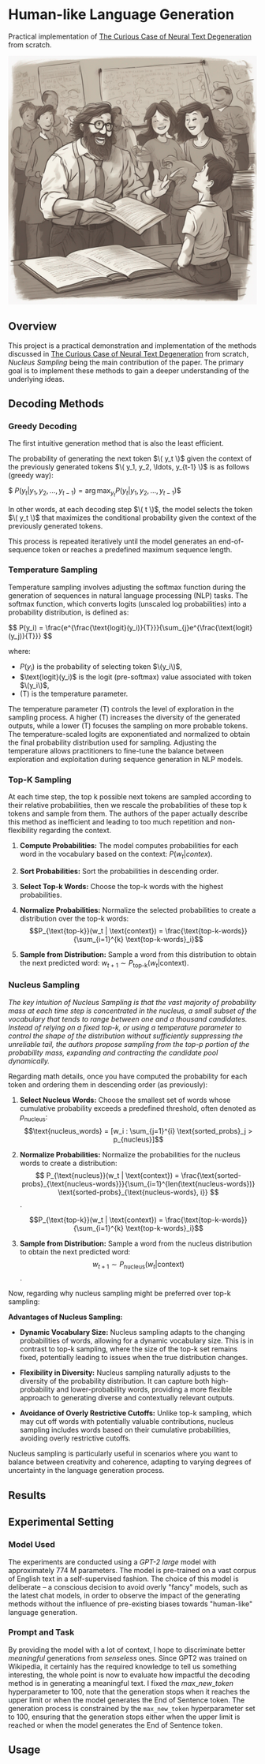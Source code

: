 # Human-like Language Generation
Practical implementation of [The Curious Case of Neural Text Degeneration](https://arxiv.org/abs/1904.09751) from scratch.

![alt-text-1](imgs/human_like_generation.png "Image generated on the Real-Time Latent Consistency Model space.")


## Overview

This project is a practical demonstration and implementation of the methods discussed in [The Curious Case of Neural Text Degeneration](https://arxiv.org/abs/1904.09751) from scratch, *Nucleus Sampling* being the main contribution of the paper.
The primary goal is to implement these methods to gain a deeper understanding of the underlying ideas.


## Decoding Methods

### Greedy Decoding
The first intuitive generation method that is also the least efficient.

The probability of generating the next token $\( y_t \)$ given the context of the previously generated tokens $\( y_1, y_2, \ldots, y_{t-1} \)$ is as follows (greedy way):

$$\ P(y_t | y_1, y_2, \ldots, y_{t-1}) = \arg\max_{y_t} P(y_t | y_1, y_2, \ldots, y_{t-1}) \$$

In other words, at each decoding step $\( t \)$, the model selects the token $\( y_t \)$ that maximizes the conditional probability given the context of the previously generated tokens.

This process is repeated iteratively until the model generates an end-of-sequence token or reaches a predefined maximum sequence length.

### Temperature Sampling

Temperature sampling involves adjusting the softmax function during the generation of sequences in natural language processing (NLP) tasks. The softmax function, which converts logits (unscaled log probabilities) into a probability distribution, is defined as:

$$ P(y_i) = \frac{e^{\frac{\text{logit}(y_i)}{T}}}{\sum_{j}e^{\frac{\text{logit}(y_j)}{T}}} \$$

where:
- $P(y_i)$ is the probability of selecting token $\(y_i\)$,
- $\\text{logit}(y_i)\$ is the logit (pre-softmax) value associated with token $\(y_i\)$,
- \(T\) is the temperature parameter.

The temperature parameter \(T\) controls the level of exploration in the sampling process. A higher \(T\) increases the diversity of the generated outputs, while a lower \(T\) focuses the sampling on more probable tokens. The temperature-scaled logits are exponentiated and normalized to obtain the final probability distribution used for sampling. Adjusting the temperature allows practitioners to fine-tune the balance between exploration and exploitation during sequence generation in NLP models.


### Top-K Sampling
 At each time step, the top k possible next tokens are sampled according to their relative probabilities, then we rescale the probabilities of these top k tokens and sample from them. The authors of the paper actually describe this method as inefficient and leading to too much repetition and non-flexibility regarding the context.

1. **Compute Probabilities:**
   The model computes probabilities for each word in the vocabulary based on the context: $P(w_t |contex)$.

2. **Sort Probabilities:**
   Sort the probabilities in descending order.

3. **Select Top-k Words:**
   Choose the top-k words with the highest probabilities.

4. **Normalize Probabilities:**
   Normalize the selected probabilities to create a distribution over the top-k words:
   $$P_{\text{top-k}}(w_t | \text{context}) = \frac{\text{top-k-words}}{\sum_{i=1}^{k} \text{top-k-words}_i}$$

5. **Sample from Distribution:**
   Sample a word from this distribution to obtain the next predicted word: $w_{t+1} \sim P_{\text{top-k}}(w_t | \text{context})$.


### Nucleus Sampling

_The key intuition of Nucleus Sampling is that the vast majority of probability mass at each time step is concentrated in the nucleus, a small subset of the vocabulary that tends to range between one and a thousand candidates. Instead of relying on a fixed top-k, or using a temperature parameter to control the shape of the distribution without sufficiently suppressing the unreliable tail, the authors propose sampling from the top-p portion of the probability mass, expanding and contracting the candidate pool dynamically._

 Regarding math details, once you have computed the probability for each token and ordering them in descending order (as previously): 

1. **Select Nucleus Words:**
   Choose the smallest set of words whose cumulative probability exceeds a predefined threshold, often denoted as $p_{\text{nucleus}}$: 
   $$\text{nucleus_words} = [w_i : \sum_{j=1}^{i} \text{sorted_probs}_j > p_{nucleus}]$$

2. **Normalize Probabilities:**
  Normalize the probabilities for the nucleus words to create a distribution:
    $$ P_{\text{nucleus}}(w_t | \text{context}) = \frac{\text{sorted-probs}_{\text{nucleus-words}}}{\sum_{i=1}^{len(\text{nucleus-words})} \text{sorted-probs}_{\text{nucleus-words}, i}} $$.

    $$P_{\text{top-k}}(w_t | \text{context}) = \frac{\text{top-k-words}}{\sum_{i=1}^{k} \text{top-k-words}_i}$$

3. **Sample from Distribution:**
   Sample a word from the nucleus distribution to obtain the next predicted word: $$w_{t+1} \sim P_{\text{nucleus}}(w_t | \text{context})$$.

Now, regarding why nucleus sampling might be preferred over top-k sampling:

**Advantages of Nucleus Sampling:**
- **Dynamic Vocabulary Size:** Nucleus sampling adapts to the changing probabilities of words, allowing for a dynamic vocabulary size. This is in contrast to top-k sampling, where the size of the top-k set remains fixed, potentially leading to issues when the true distribution changes.

- **Flexibility in Diversity:** Nucleus sampling naturally adjusts to the diversity of the probability distribution. It can capture both high-probability and lower-probability words, providing a more flexible approach to generating diverse and contextually relevant outputs.

- **Avoidance of Overly Restrictive Cutoffs:** Unlike top-k sampling, which may cut off words with potentially valuable contributions, nucleus sampling includes words based on their cumulative probabilities, avoiding overly restrictive cutoffs.

Nucleus sampling is particularly useful in scenarios where you want to balance between creativity and coherence, adapting to varying degrees of uncertainty in the language generation process.

## Results

## Experimental Setting

### Model Used

The experiments are conducted using a *GPT-2 large* model with approximately 774 M parameters. The model is pre-trained on a vast corpus of English text in a self-supervised fashion. The choice of this model is deliberate – a conscious decision to avoid overly "fancy" models, such as the latest chat models, in order to observe the impact of the generating methods without the influence of pre-existing biases towards "human-like" language generation.

### Prompt and Task

By providing the model with a lot of context, I hope to discriminate better *meaningful* generations from *senseless* ones.
Since GPT2 was trained on Wikipedia, it certainly has the required knowledge to tell us something interesting, the whole point is now to evaluate how impactful the decoding method is in generating a meaningful text. I fixed the $max\_new\_token$ hyperparameter to 100, note that the generation stops when it reaches the upper limit or when the model generates the End of Sentence token.
The generation process is constrained by the `max_new_token` hyperparameter set to 100, ensuring that the generation stops either when the upper limit is reached or when the model generates the End of Sentence token.

## Usage

